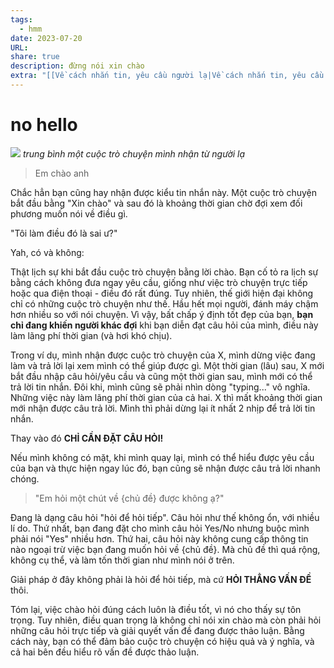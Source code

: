```yaml
---
tags:
  - hmm
date: 2023-07-20
URL: 
share: true
description: đừng nói xin chào
extra: "[[Về cách nhắn tin, yêu cầu người lạ|Về cách nhắn tin, yêu cầu người lạ]]"
---
```


# no hello
![](https://i.imgur.com/PsRRmhR.png)
*trung bình một cuộc trò chuyện mình nhận từ người lạ*

> Em chào anh

Chắc hẳn bạn cũng hay nhận được kiểu tin nhắn này. Một cuộc trò chuyện bắt đầu bằng "Xin chào" và sau đó là khoảng thời gian chờ đợi xem đối phương muốn nói về điều gì.

"Tôi làm điều đó là sai ư?"

Yah, có và không:

Thật lịch sự khi bắt đầu cuộc trò chuyện bằng lời chào. Bạn cố tỏ ra lịch sự bằng cách không đưa ngay yêu cầu, giống như việc trò chuyện trực tiếp hoặc qua điện thoại - điều đó rất đúng. Tuy nhiên, thế giới hiện đại không chỉ có những cuộc trò chuyện như thế. Hầu hết mọi người, đánh máy chậm hơn nhiều so với nói chuyện. Vì vậy, bất chấp ý định tốt đẹp của bạn, **bạn chỉ đang khiến người khác đợi** khi bạn diễn đạt câu hỏi của mình, điều này làm lãng phí thời gian (và hơi khó chịu).

Trong ví dụ, mình nhận được cuộc trò chuyện của X, mình dừng việc đang làm và trả lời lại xem mình có thể giúp được gì. Một thời gian (lâu) sau, X mới bắt đầu nhập câu hỏi/yêu cầu và cũng một thời gian sau, mình mới có thể trả lời tin nhắn. Đôi khi, mình cũng sẽ phải nhìn dòng "typing..." vô nghĩa. Những việc này làm lãng phí thời gian của cả hai. X thì mất khoảng thời gian mới nhận được câu trả lời. Mình thì phải dừng lại ít nhất 2 nhịp để trả lời tin nhắn.

Thay vào đó **CHỈ CẦN ĐẶT CÂU HỎI!**

Nếu mình không có mặt, khi mình quay lại, mình có thể hiểu được yêu cầu của bạn và thực hiện ngay lúc đó, bạn cũng sẽ nhận được câu trả lời nhanh chóng. 

> "Em hỏi một chút về {chủ đề} được không ạ?"

Đang là dạng câu hỏi "hỏi để hỏi tiếp". Câu hỏi như thế không ổn, với nhiều lí do. Thứ nhất, bạn đang đặt cho mình câu hỏi Yes/No nhưng buộc mình phải nói "Yes" nhiều hơn. Thứ hai, câu hỏi này không cung cấp thông tin nào ngoại trừ việc bạn đang muốn hỏi về {chủ đề}. Mà chủ đề thì quá rộng, không cụ thể, và làm tốn thời gian như mình nói ở trên.

Giải pháp ở đây không phải là hỏi để hỏi tiếp, mà cứ **HỎI THẲNG VẤN ĐỀ** thôi.


Tóm lại, việc chào hỏi đúng cách luôn là điều tốt, vì nó cho thấy sự tôn trọng. Tuy nhiên, điều quan trọng là không chỉ nói xin chào mà còn phải hỏi những câu hỏi trực tiếp và giải quyết vấn đề đang được thảo luận. Bằng cách này, bạn có thể đảm bảo cuộc trò chuyện có hiệu quả và ý nghĩa, và cả hai bên đều hiểu rõ vấn đề được thảo luận.
